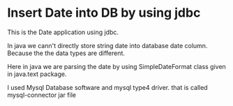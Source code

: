 Insert Date into DB by using jdbc
=================================
 
 This is the Date application using jdbc.
 
 In java we cann't directly store string date into database date column.
 Because the the data types are different.
 
 Here in java we are parsing the date by using SimpleDateFormat class given in java.text package.
 
 I used Mysql Database software and mysql type4 driver. that is called mysql-connector jar file
 
